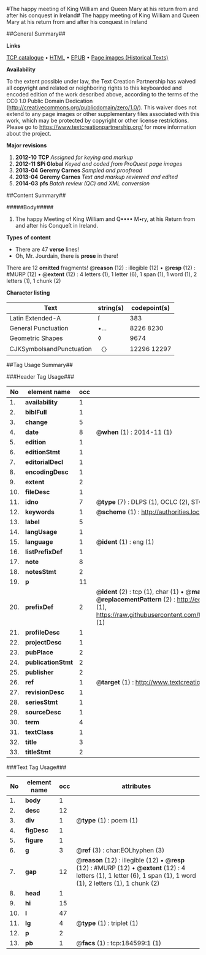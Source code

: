 #The happy meeting of King William and Queen Mary at his return from and after his conquest in Ireland#
The happy meeting of King William and Queen Mary at his return from and after his conquest in Ireland

##General Summary##

**Links**

[TCP catalogue](http://www.ota.ox.ac.uk/tcp/)  • 
[HTML](http://tei.it.ox.ac.uk/tcp/Texts-HTML/free/B09/B09215.html)  • 
[EPUB](http://tei.it.ox.ac.uk/tcp/Texts-EPUB/free/B09/B09215.epub) • 
[Page images (Historical Texts)](https://historicaltexts.jisc.ac.uk/eebo-64551303e)

**Availability**

To the extent possible under law, the Text Creation Partnership has waived all copyright and related or neighboring rights to this keyboarded and encoded edition of the work described above, according to the terms of the CC0 1.0 Public Domain Dedication (http://creativecommons.org/publicdomain/zero/1.0/). This waiver does not extend to any page images or other supplementary files associated with this work, which may be protected by copyright or other license restrictions. Please go to https://www.textcreationpartnership.org/ for more information about the project.

**Major revisions**

1. __2012-10__ __TCP__ *Assigned for keying and markup*
1. __2012-11__ __SPi Global__ *Keyed and coded from ProQuest page images*
1. __2013-04__ __Geremy Carnes__ *Sampled and proofread*
1. __2013-04__ __Geremy Carnes__ *Text and markup reviewed and edited*
1. __2014-03__ __pfs__ *Batch review (QC) and XML conversion*

##Content Summary##

#####Body#####

1. The happy Meeting of King William and Q•••• M•ry, at his Return from and after his Conqueſt in Ireland.

**Types of content**

  * There are 47 **verse** lines!
  * Oh, Mr. Jourdain, there is **prose** in there!

There are 12 **omitted** fragments! 
 @__reason__ (12) : illegible (12)  •  @__resp__ (12) : #MURP (12)  •  @__extent__ (12) : 4 letters (1), 1 letter (6), 1 span (1), 1 word (1), 2 letters (1), 1 chunk (2)

**Character listing**


|Text|string(s)|codepoint(s)|
|---|---|---|
|Latin Extended-A|ſ|383|
|General Punctuation|•…|8226 8230|
|Geometric Shapes|◊|9674|
|CJKSymbolsandPunctuation|〈〉|12296 12297|

##Tag Usage Summary##

###Header Tag Usage###

|No|element name|occ|attributes|
|---|---|---|---|
|1.|__availability__|1||
|2.|__biblFull__|1||
|3.|__change__|5||
|4.|__date__|8| @__when__ (1) : 2014-11 (1)|
|5.|__edition__|1||
|6.|__editionStmt__|1||
|7.|__editorialDecl__|1||
|8.|__encodingDesc__|1||
|9.|__extent__|2||
|10.|__fileDesc__|1||
|11.|__idno__|7| @__type__ (7) : DLPS (1), OCLC (2), STC (2), EEBO-CITATION (1), VID (1)|
|12.|__keywords__|1| @__scheme__ (1) : http://authorities.loc.gov/ (1)|
|13.|__label__|5||
|14.|__langUsage__|1||
|15.|__language__|1| @__ident__ (1) : eng (1)|
|16.|__listPrefixDef__|1||
|17.|__note__|8||
|18.|__notesStmt__|2||
|19.|__p__|11||
|20.|__prefixDef__|2| @__ident__ (2) : tcp (1), char (1)  •  @__matchPattern__ (2) : ([0-9\-]+):([0-9IVX]+) (1), (.+) (1)  •  @__replacementPattern__ (2) : http://eebo.chadwyck.com/downloadtiff?vid=$1&page=$2 (1), https://raw.githubusercontent.com/textcreationpartnership/Texts/master/tcpchars.xml#$1 (1)|
|21.|__profileDesc__|1||
|22.|__projectDesc__|1||
|23.|__pubPlace__|2||
|24.|__publicationStmt__|2||
|25.|__publisher__|2||
|26.|__ref__|1| @__target__ (1) : http://www.textcreationpartnership.org/docs/. (1)|
|27.|__revisionDesc__|1||
|28.|__seriesStmt__|1||
|29.|__sourceDesc__|1||
|30.|__term__|4||
|31.|__textClass__|1||
|32.|__title__|3||
|33.|__titleStmt__|2||


###Text Tag Usage###

|No|element name|occ|attributes|
|---|---|---|---|
|1.|__body__|1||
|2.|__desc__|12||
|3.|__div__|1| @__type__ (1) : poem (1)|
|4.|__figDesc__|1||
|5.|__figure__|1||
|6.|__g__|3| @__ref__ (3) : char:EOLhyphen (3)|
|7.|__gap__|12| @__reason__ (12) : illegible (12)  •  @__resp__ (12) : #MURP (12)  •  @__extent__ (12) : 4 letters (1), 1 letter (6), 1 span (1), 1 word (1), 2 letters (1), 1 chunk (2)|
|8.|__head__|1||
|9.|__hi__|15||
|10.|__l__|47||
|11.|__lg__|4| @__type__ (1) : triplet (1)|
|12.|__p__|2||
|13.|__pb__|1| @__facs__ (1) : tcp:184599:1 (1)|

